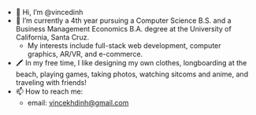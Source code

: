 - 👋 Hi, I’m @vincedinh
- 🌱 I’m currently a 4th year pursuing a Computer Science B.S. and a Business Management Economics B.A. degree at the University of California, Santa Cruz.
  - My interests include full-stack web development, computer graphics, AR/VR, and e-commerce.
- 🖍 In my free time, I like designing my own clothes, longboarding at the beach, playing games, taking photos, watching sitcoms and anime, and traveling with  friends!
- 📫 How to reach me:
  - email: vincekhdinh@gmail.com

<!---
vincedinh/vincedinh is a ✨ special ✨ repository because its `README.md` (this file) appears on your GitHub profile.
You can click the Preview link to take a look at your changes.
--->
